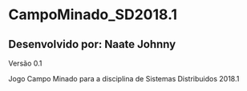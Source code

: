# CampoMinado_SD2018.1

## Desenvolvido por: Naate Johnny

Versão 0.1

Jogo Campo Minado para a disciplina de Sistemas Distribuidos 2018.1